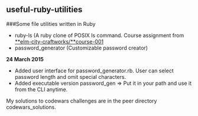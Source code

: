 ## useful-ruby-utilities

###Some file utilities written in Ruby

 - ruby-ls (A ruby clone of POSIX ls command. Course assignment from [**elm-city-craftworks/**course-001](https://github.com/sirbikealot/course-001/blob/master/PART_1.md)
 - password_generator (Customizable password creator)

**24 March 2015**
 - Added user interface for password_generator.rb.  User can select password length and omit special characters.
 - Added executable version password_gen => Put it in your path and use it from the CLI anytime.
 
My solutions to codewars challenges are in the peer directory codewars_solutions.